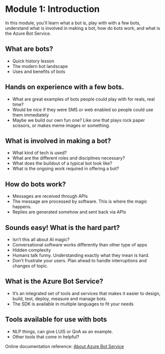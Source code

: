 # Module 1: Introduction
In this module, you'll learn what a bot is, play with with a few bots, understand what is involved in making a bot, how do bots work, and what is the Azure Bot Service.

## What are bots?
* Quick history lesson
* The modern bot landscape
* Uses and benefits of bots

## Hands on experience with a few bots.
* What are great examples of bots people could play with for reals, real time?
* Would be nice if they were SMS or web enabled so people could use them immediately
* Maybe we build our own fun one? Like one that plays rock paper scissors, or makes meme images or something. 

## What is involved in making a bot?
* What kind of tech is used?
* What are the different roles and disciplines necessary?
* What does the buildout of a typical bot look like?
* What is the ongoing work required in offering a bot?

## How do bots work?
* Messages are received through APIs
* The message are processed by software. This is where the magic happens.
* Replies are generated somehow and sent back via APIs

## Sounds easy! What is the hard part?
* Isn’t this all about AI magic?
* Conversational software works differently than other type of apps
* Hidden complexity
* Humans talk funny. Understanding exactly what they mean is hard.
* Don't frustrate your users. Plan ahead to handle interruptions and changes of topic.

## What is the Azure Bot Service?
* It’s an integrated set of tools and services that makes it easier to design, build, test, deploy, measure and manage bots.
* The SDK is available in multiple languages to fit your needs

## Tools available for use with bots
* NLP things, can give LUIS or QnA as an example.
* Other tools that come in helpful?

Online documentation reference: [About Azure Bot Service](https://docs.microsoft.com/en-us/azure/bot-service/bot-service-overview-introduction?view=azure-bot-service-4.0)

